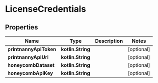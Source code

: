 
# LicenseCredentials

## Properties
Name | Type | Description | Notes
------------ | ------------- | ------------- | -------------
**printnannyApiToken** | **kotlin.String** |  |  [optional]
**printnannyApiUrl** | **kotlin.String** |  |  [optional]
**honeycombDataset** | **kotlin.String** |  |  [optional]
**honeycombApiKey** | **kotlin.String** |  |  [optional]



